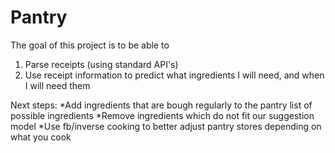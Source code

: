 # Pantry

The goal of this project is to be able to
1) Parse receipts (using standard API's)
2) Use receipt information to predict what ingredients I will need, and when I will need them

Next steps:
*Add ingredients that are bough regularly to the pantry list of possible ingredients
*Remove ingredients which do not fit our suggestion model
*Use fb/inverse cooking to better adjust pantry stores depending on what you cook
